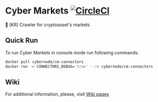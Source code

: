 # Cyber Markets [![CircleCI](https://img.shields.io/circleci/project/github/cyberFund/cyber-markets.svg)](https://circleci.com/gh/cyberFund/cyber-markets)

🚀 [KR] Crawler for cryptoasset's markets

## Quick Run
To run Cyber Markets in console mode run following commands:
```bash
docker pull cybernode/cm-connectors
docker run -e CONNECTORS_DEBUG='true' --rm cybernode/cm-connectors
```
## Wiki

For additional information, please, visit [Wiki pages](https://github.com/cyberFund/cyber-markets/wiki)
